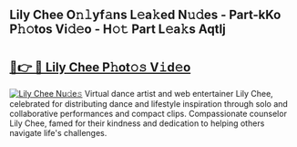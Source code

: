 ## Lily Chee O𝚗𝚕yf𝚊ns L𝚎a𝚔ed N𝚞𝚍es - Part-kKo P𝚑𝚘tos Vi𝚍𝚎o - H𝚘𝚝 Part L𝚎a𝚔s AqtIj

# <h2><a href="http://kfaya0b.oniu.top/?m=Lily+Chee">🔗👉 🔴 Lily Chee P𝚑ot𝚘𝚜 V𝚒d𝚎o</a></h2>

[![Lily Chee Nu𝚍e𝚜](https://i.imgur.com/0qMVB7G.gif)](http://kfaya0b.oniu.top/?m=Lily+Chee)
Virtual dance artist and web entertainer Lily Chee, celebrated for distributing dance and lifestyle inspiration through solo and collaborative performances and compact clips. Compassionate counselor Lily Chee, famed for their kindness and dedication to helping others navigate life's challenges.  
